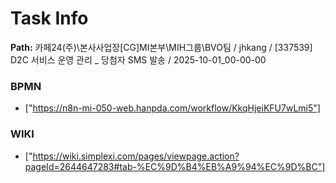 # Task Info

**Path:** 카페24(주)\본사사업장\[CG]MI본부\MIH그룹\BVO팀 / jhkang / [337539] D2C 서비스 운영 관리 _ 당첨자 SMS 발송 / 2025-10-01_00-00-00

### BPMN
- ["https://n8n-mi-050-web.hanpda.com/workflow/KkqHjeiKFU7wLmi5"]

### WIKI
- ["https://wiki.simplexi.com/pages/viewpage.action?pageId=2644647283#tab-%EC%9D%B4%EB%A9%94%EC%9D%BC"]

